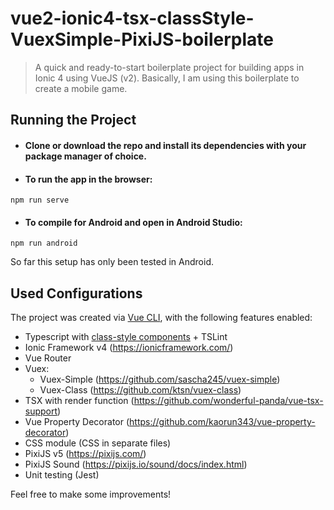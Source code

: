 # vue2-ionic4-tsx-classStyle-VuexSimple-PixiJS-boilerplate

> A quick and ready-to-start boilerplate project for building apps in Ionic 4 using VueJS (v2).
> Basically, I am using this boilerplate to create a mobile game.

## Running the Project

  * #### Clone or download the repo and install its dependencies with your package manager of choice.
  * #### To run the app in the browser:
  ```
  npm run serve
  ```
  * #### To compile for Android and open in Android Studio:
  ```
  npm run android
  ```
  
  So far this setup has only been tested in Android.
  
## Used Configurations
The project was created via [Vue CLI](https://github.com/vuejs/vue-cli), with the following features enabled:

* Typescript with [class-style components](https://vuejs.org/v2/guide/typescript.html#Class-Style-Vue-Components) + TSLint
* Ionic Framework v4 (https://ionicframework.com/)
* Vue Router
* Vuex:
  * Vuex-Simple (https://github.com/sascha245/vuex-simple)
  * Vuex-Class (https://github.com/ktsn/vuex-class)
* TSX with render function (https://github.com/wonderful-panda/vue-tsx-support)
* Vue Property Decorator (https://github.com/kaorun343/vue-property-decorator)
* CSS module (CSS in separate files)
* PixiJS v5 (https://pixijs.com/)
* PixiJS Sound (https://pixijs.io/sound/docs/index.html)
* Unit testing (Jest)

Feel free to make some improvements!

